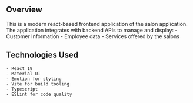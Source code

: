 ## Overview
This is a modern react-based frontend application of the salon application. The application integrates with backend APIs to manage and display:
    - Customer Information
    - Employee data
    - Services offered by the salons

## Technologies Used
    - React 19
    - Material UI
    - Emotion for styling
    - Vite for build tooling
    - Typescript
    - ESLint for code quality